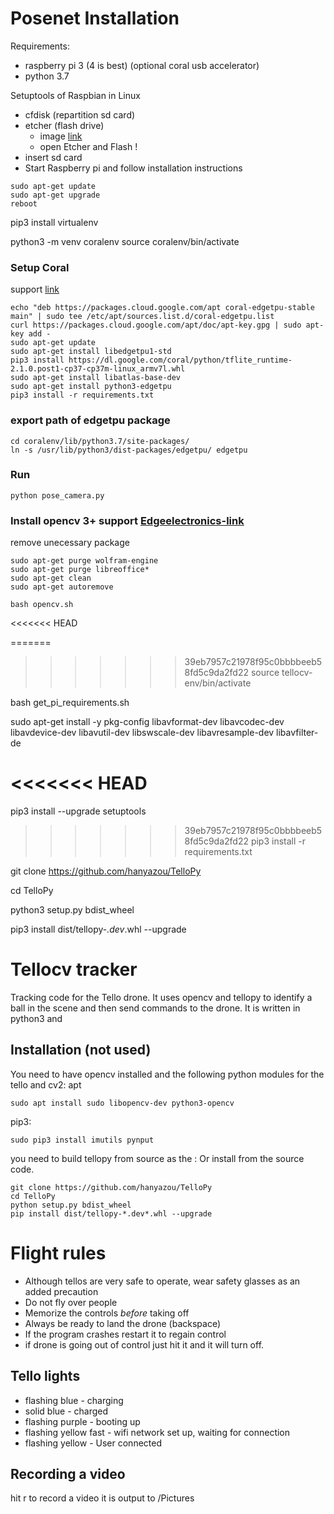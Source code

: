 # Posenet Installation

Requirements:
- raspberry pi 3 (4 is best) (optional coral usb accelerator)
- python 3.7

Setuptools of Raspbian in Linux
- cfdisk (repartition sd card)
- etcher (flash drive)  
  - image [link](ttps://www.raspberrypi.org/downloads/raspbian/)
  - open Etcher and Flash !
- insert sd card
- Start Raspberry pi and follow installation instructions
```
sudo apt-get update
sudo apt-get upgrade
reboot
```
pip3 install virtualenv

python3 -m venv coralenv
source coralenv/bin/activate

### Setup Coral
support [link](https://coral.ai/docs/accelerator/get-started/#on-linux)
```
echo "deb https://packages.cloud.google.com/apt coral-edgetpu-stable main" | sudo tee /etc/apt/sources.list.d/coral-edgetpu.list
curl https://packages.cloud.google.com/apt/doc/apt-key.gpg | sudo apt-key add -
sudo apt-get update
sudo apt-get install libedgetpu1-std
pip3 install https://dl.google.com/coral/python/tflite_runtime-2.1.0.post1-cp37-cp37m-linux_armv7l.whl
sudo apt-get install libatlas-base-dev
sudo apt-get install python3-edgetpu
pip3 install -r requirements.txt
```
### export path of edgetpu package
```
cd coralenv/lib/python3.7/site-packages/
ln -s /usr/lib/python3/dist-packages/edgetpu/ edgetpu
```
### Run
```
python pose_camera.py
```

### Install opencv 3+ support [Edgeelectronics-link](https://github.com/EdjeElectronics/TensorFlow-Lite-Object-Detection-on-Android-and-Raspberry-Pi/blob/master/get_pi_requirements.sh)

remove unecessary package
```
sudo apt-get purge wolfram-engine
sudo apt-get purge libreoffice*
sudo apt-get clean
sudo apt-get autoremove
```

```
bash opencv.sh
```


<<<<<<< HEAD

=======
>>>>>>> 39eb7957c21978f95c0bbbbeeb58fd5c9da2fd22
source tellocv-env/bin/activate

bash get_pi_requirements.sh

sudo apt-get install -y pkg-config libavformat-dev libavcodec-dev libavdevice-dev libavutil-dev libswscale-dev libavresample-dev libavfilter-de

<<<<<<< HEAD
=======
pip3 install --upgrade setuptools

>>>>>>> 39eb7957c21978f95c0bbbbeeb58fd5c9da2fd22
pip3 install -r requirements.txt

git clone https://github.com/hanyazou/TelloPy

cd TelloPy

python3 setup.py bdist_wheel

pip3 install dist/tellopy-*.dev*.whl --upgrade

# Tellocv tracker
Tracking code for the Tello drone. It uses opencv and tellopy to identify a ball in the scene and then send commands to the drone.
It is written in python3 and 

## Installation (not used)
You need to have opencv installed and the following python modules for the tello and cv2:
apt

```
sudo apt install sudo libopencv-dev python3-opencv
```

pip3:

```
sudo pip3 install imutils pynput
```

you need to build tellopy from source as the :
Or install from the source code.
```
git clone https://github.com/hanyazou/TelloPy
cd TelloPy
python setup.py bdist_wheel
pip install dist/tellopy-*.dev*.whl --upgrade
```

# Flight rules
- Although tellos are very safe to operate, wear safety glasses as an added precaution
- Do not fly over people
- Memorize the controls *before* taking off
- Always be ready to land the drone (backspace)
- If the program crashes restart it to regain control
- if drone is going out of control just hit it and it will turn off.

## Tello lights

- flashing blue - charging
- solid blue - charged
- flashing purple - booting up
- flashing yellow fast - wifi network set up, waiting for connection
- flashing yellow - User connected

## Recording a video
hit r to record a video it is output to <home>/Pictures
